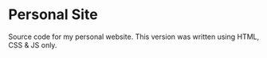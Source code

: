 # Personal Site

Source code for my personal website. This version was written using HTML, CSS & JS only.
